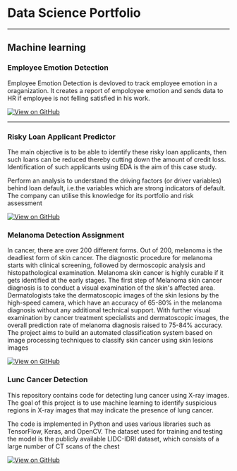# Data Science Portfolio
---
## Machine learning

### Employee Emotion Detection

Employee Emotion Detection is devloved to track employee emotion in a oraganization.
It creates a report of empoloyee emotion and sends data to HR if employee is not felling satisfied in his work.


[![View on GitHub](https://img.shields.io/badge/GitHub-View_on_GitHub-blue?logo=GitHub)](https://github.com/Prasun0512/Employee_Emotion_Detection.git)

---
### Risky Loan Applicant Predictor 
The main objective is to be able to identify these risky loan applicants, 
then such loans can be reduced thereby cutting down the amount of credit loss. 
Identification of such applicants using EDA is the aim of this case study.   

Perform an analysis to understand the driving factors (or driver variables)
behind loan default, i.e.the variables which are strong indicators of default.  
The company can utilise this knowledge for its portfolio and risk assessment

[![View on GitHub](https://img.shields.io/badge/GitHub-View_on_GitHub-blue?logo=GitHub)](https://github.com/Prasun0512/LendingClubCaseStudy)

###  Melanoma Detection Assignment
In cancer, there are over 200 different forms. Out of 200, melanoma is the deadliest form of skin cancer. The diagnostic procedure for melanoma starts with clinical screening, followed by dermoscopic analysis and histopathological examination. Melanoma skin cancer is highly curable if it gets identified at the early stages. The first step of Melanoma skin cancer diagnosis is to conduct a visual examination of the skin's affected area. Dermatologists take the dermatoscopic images of the skin lesions by the high-speed camera, which have an accuracy of 65-80% in the melanoma diagnosis without any additional technical support. With further visual examination by cancer treatment specialists and dermatoscopic images, the overall prediction rate of melanoma diagnosis raised to 75-84% accuracy. The project aims to build an automated classification system based on image processing techniques to classify skin cancer using skin lesions images


[![View on GitHub](https://img.shields.io/badge/GitHub-View_on_GitHub-blue?logo=GitHub)](https://github.com/Prasun0512/Melanoma-Detection-Assignment)

### Lunc Cancer Detection 
This repository contains code for detecting lung cancer using X-ray images. The goal of this project is to use machine learning to identify suspicious regions in X-ray images that may indicate the presence of lung cancer.

The code is implemented in Python and uses various libraries such as TensorFlow, Keras, and OpenCV. The dataset used for training and testing the model is the publicly available LIDC-IDRI dataset, which consists of a large number of CT scans of the chest

[![View on GitHub](https://img.shields.io/badge/GitHub-View_on_GitHub-blue?logo=GitHub)](https://github.com/Prasun0512/-Lung-Cancer-Detection/)

